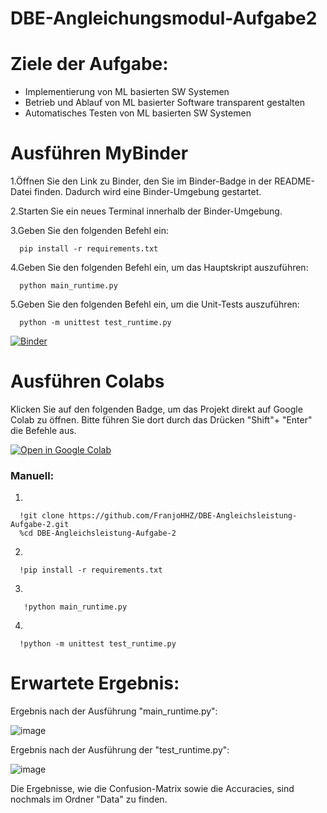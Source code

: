 # DBE-Angleichungsmodul-Aufgabe2

# Ziele der Aufgabe:
- Implementierung von ML basierten SW Systemen
- Betrieb und Ablauf von ML basierter Software transparent gestalten
- Automatisches Testen von ML basierten SW Systemen

# Ausführen MyBinder
1.Öffnen Sie den Link zu Binder, den Sie im Binder-Badge in der README-Datei finden. Dadurch wird eine Binder-Umgebung gestartet.

2.Starten Sie ein neues Terminal innerhalb der Binder-Umgebung.

3.Geben Sie den folgenden Befehl ein:

      pip install -r requirements.txt
   
4.Geben Sie den folgenden Befehl ein, um das Hauptskript auszuführen:

      python main_runtime.py
   
5.Geben Sie den folgenden Befehl ein, um die Unit-Tests auszuführen:

      python -m unittest test_runtime.py
      

[![Binder](https://mybinder.org/badge_logo.svg)](https://mybinder.org/v2/gh/FranjoHHZ/DBE-Angleichsleistung-Aufgabe-2/HEAD)



# Ausführen Colabs

Klicken Sie auf den folgenden Badge, um das Projekt direkt auf Google Colab zu öffnen. Bitte führen Sie dort durch das Drücken "Shift"+ "Enter" die Befehle aus.


[![Open in Google Colab](https://colab.research.google.com/assets/colab-badge.svg)](https://colab.research.google.com/github/FranjoHHZ/DBE-Angleichsleistung-Aufgabe-2/blob/main/run_script.ipynb)

### Manuell:

1.

      !git clone https://github.com/FranjoHHZ/DBE-Angleichsleistung-Aufgabe-2.git
      %cd DBE-Angleichsleistung-Aufgabe-2

2.

      !pip install -r requirements.txt

3.

       !python main_runtime.py

4.

  
      !python -m unittest test_runtime.py
  




# Erwartete Ergebnis:
Ergebnis nach der Ausführung "main_runtime.py":

![image](https://github.com/user-attachments/assets/fa4bddec-aa21-463b-aeb2-784177d82353)


Ergebnis nach der Ausführung der "test_runtime.py":

![image](https://github.com/user-attachments/assets/a0b46db7-e888-438d-b736-d705d1768552)




Die Ergebnisse, wie die Confusion-Matrix sowie die Accuracies, sind nochmals im Ordner "Data" zu finden.

 




